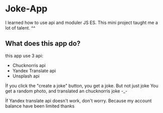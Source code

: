 # Joke-App
I learned how to use api and moduler JS ES. This mini project taught me a lot of talent. ^^

## What does this app do?
this app use 3 api:
- Chucknorris api
- Yandex Translate api
- Unsplash api

İf you click the "create a joke" button, you get a joke. 
But not just joke 
You get a random photo, and translated an chucknorris joke -_-

İf Yandex translate api doesn't work, don't worry. Because my account balance have been limited 
thanks
